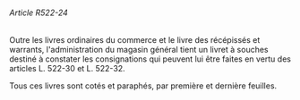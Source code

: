 ###### Article R522-24

Outre les livres ordinaires du commerce et le livre des récépissés et warrants, l'administration du magasin général tient un livret à souches destiné à constater les consignations qui peuvent lui être faites en vertu des articles L. 522-30 et L. 522-32.

Tous ces livres sont cotés et paraphés, par première et dernière feuilles.


